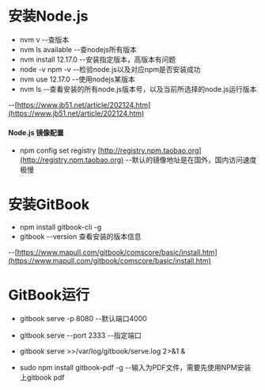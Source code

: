 # 安装Node.js

* nvm v --查版本
* nvm ls available --查nodejs所有版本
* nvm install 12.17.0 --安装指定版本，高版本有问题
* node -v  npm -v --检验node.js以及对应npm是否安装成功
* nvm use 12.17.0 --使用nodejs某版本
* nvm ls --查看安装的所有node.js版本号，以及当前所选择的node.js运行版本

--[https://www.jb51.net/article/202124.htm](https://www.jb51.net/article/202124.htm)

#### Node.js 镜像配置

* npm config set registry [http://registry.npm.taobao.org](http://registry.npm.taobao.org) --默认的镜像地址是在国外，国内访问速度极慢

# 安装GitBook

* npm install gitbook-cli -g
* gitbook --version 查看安装的版本信息

--[https://www.mapull.com/gitbook/comscore/basic/install.htm](https://www.mapull.com/gitbook/comscore/basic/install.htm)

# GitBook运行

* gitbook serve -p 8080 --默认端口4000
* gitbook serve --port 2333 --指定端口
* gitbook serve &gt;&gt;/var/log/gitbook/serve.log 2&gt;&1 &

* sudo npm install gitbook-pdf -g --输入为PDF文件，需要先使用NPM安装上gitbook pdf



